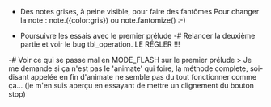 * Des notes grises, à peine visible, pour faire des fantômes
  Pour changer la note :
  note.({color:gris})
  ou
  note.fantomize() :-)
  
* Poursuivre les essais avec le premier prélude
  -# Relancer la deuxième partie et voir le bug tbl_operation. LE RÉGLER !!!
  


-# Voir ce qui se passe mal en MODE_FLASH sur le premier prélude
    > Je me demande si ça n'est pas le 'animate' qui foire, la méthode complete,
    soi-disant appelée en fin d'animate ne semble pas du tout fonctionner comme
    ça… (je m'en suis aperçu en essayant de mettre un clignement du bouton stop)    

